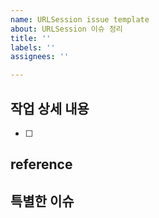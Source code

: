 ```yaml
---
name: URLSession issue template
about: URLSession 이슈 정리
title: ''
labels: ''
assignees: ''

---
```


## 

## 작업 상세 내용
- [ ]

## reference

## 특별한 이슈
